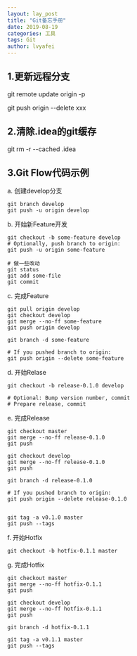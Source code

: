 ```yaml
---
layout: lay_post
title: "Git备忘手册"
date: 2019-08-19
categories: 工具
tags: Git
author: lvyafei
---
```


## 1.更新远程分支

git remote update origin -p

git push origin --delete xxx
<!--more-->

## 2.清除.idea的git缓存

git rm -r --cached .idea

## 3.Git Flow代码示例

a. 创建develop分支

```shell
git branch develop
git push -u origin develop    
```

b. 开始新Feature开发

```shell
git checkout -b some-feature develop
# Optionally, push branch to origin:
git push -u origin some-feature    

# 做一些改动    
git status
git add some-file
git commit
```

c. 完成Feature

```shell
git pull origin develop
git checkout develop
git merge --no-ff some-feature
git push origin develop

git branch -d some-feature

# If you pushed branch to origin:
git push origin --delete some-feature    
```

d. 开始Relase

```shell
git checkout -b release-0.1.0 develop

# Optional: Bump version number, commit
# Prepare release, commit
```

e. 完成Release

```shell
git checkout master
git merge --no-ff release-0.1.0
git push

git checkout develop
git merge --no-ff release-0.1.0
git push

git branch -d release-0.1.0

# If you pushed branch to origin:
git push origin --delete release-0.1.0   


git tag -a v0.1.0 master
git push --tags
```

f. 开始Hotfix

```shell
git checkout -b hotfix-0.1.1 master    
```

g. 完成Hotfix

```shell
git checkout master
git merge --no-ff hotfix-0.1.1
git push

git checkout develop
git merge --no-ff hotfix-0.1.1
git push

git branch -d hotfix-0.1.1

git tag -a v0.1.1 master
git push --tags
```